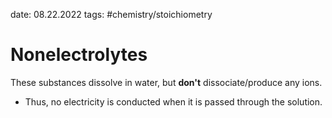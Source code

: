 date: 08.22.2022
tags: #chemistry/stoichiometry 
# Nonelectrolytes
These substances dissolve in water, but **don't** dissociate/produce any ions. 
- Thus, no electricity is conducted when it is passed through the solution.